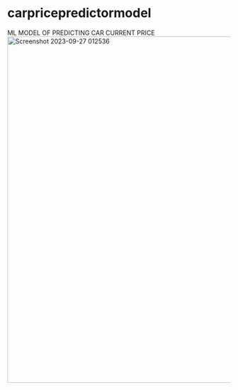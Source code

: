 # carpricepredictormodel
ML MODEL OF PREDICTING CAR CURRENT PRICE
<img width="780" alt="Screenshot 2023-09-27 012536" src="https://github.com/user-attachments/assets/6545e8e9-8e43-4aeb-bd84-600c688bb700">
